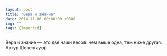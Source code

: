```yaml
---
layout: post
title: "Вера и знание"
date: 2014-11-06 00:00:00 +0300
img: ""
tags: [Imported]
---
```


Вера и знание — это две чаши весов: чем выше одна, тем ниже другая.
Артур Шопенгауэр